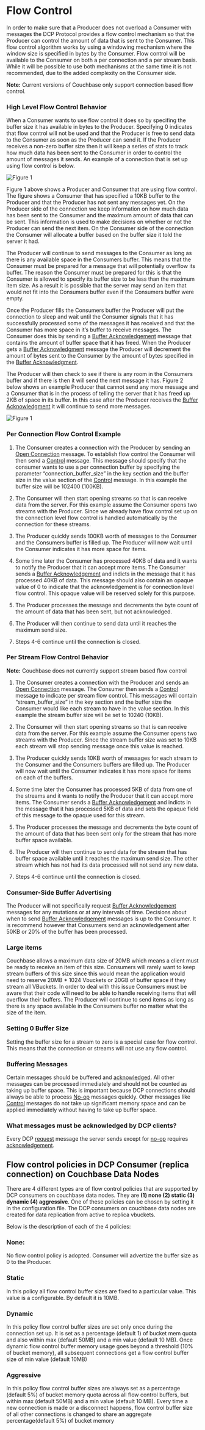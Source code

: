 # Flow Control

In order to make sure that a Producer does not overload a Consumer with messages the DCP Protocol provides a flow control mechanism so that the Producer can control the amount of data that is sent to the Consumer. This flow control algorithm works by using a windowing mechanism where the window size is specified in bytes by the Consumer. Flow control will be available to the Consumer on both a per connection and a per stream basis. While it will be possible to use both mechanisms at the same time it is not recommended, due to the added complexity on the Consumer side.

**Note:** Current versions of Couchbase only support connection based flow control.

### High Level Flow Control Behavior

When a Consumer wants to use flow control it does so by specifing the buffer size it has available in bytes to the Producer. Specifying 0 indicates that flow control will not be used and that the Producer is free to send data to the Consumer as soon as the Producer can send it. If the Producer receives a non-zero buffer size then it will keep a series of stats to track how much data has been sent to the Consumer in order to control the amount of messages it sends. An example of a connection that is set up using flow control is below.

![Figure 1](../images/flow_control_3.jpg)

Figure 1 above shows a Producer and Consumer that are using flow control. The figure shows a Consumer that has specified a 10KB buffer to the Producer and that the Producer has not sent any messages yet. On the Producer side of the connection we keep information on how much data has been sent to the Consumer and the maximum amount of data that can be sent. This information is used to make decisions on whether or not the Producer can send the next item. On the Consumer side of the connection the Consumer will allocate a buffer based on the buffer size it told the server it had.

The Producer will continue to send messages to the Consumer as long as there is any available space in the Consumers buffer. This means that the Consumer must be prepared for a message that will potentially overflow its buffer. The reason the Consumer must be prepared for this is that the Consumer is allowed to specify its buffer size to be less than the maximum item size. As a result it is possible that the server may send an item that would not fit into the Consumers buffer even if the Consumers buffer were empty.

Once the Producer fills the Consumers buffer the Producer will put the connection to sleep and wait until the Consumer signals that it has successfully processed some of the messages it has received and that the Consumer has more space in it’s buffer to receive messages. The Consumer does this by sending a [Buffer Acknowledgement](commands/buffer-ack.md) message that contains the amount of buffer space that it has freed. When the Producer gets a [Buffer Acknowledgment](commands/buffer-ack.md) message the Producer will decrement the amount of bytes sent to the Consumer by the amount of bytes specified in the [Buffer Acknowledgment](commands/buffer-ack.md).

The Producer will then check to see if there is any room in the Consumers buffer and if there is then it will send the next message it has. Figure 2 below shows an example Producer that cannot send any more message and a Consumer that is in the process of telling the server that it has freed up 2KB of space in its buffer. In this case after the Producer receives the [Buffer Acknowledgment](commands/buffer-ack.md) it will continue to send more messages.

![Figure 1](../images/flow_control_4.jpg)

### Per Connection Flow Control Example

1. The Consumer creates a connection with the Producer by sending an [Open Connection](commands/open-connection.md) message. To establish flow control the Consumer will then send a [Control](commands/control.md) message. This message should specify that the consumer wants to use a per connection buffer by specifying the parameter “connection_buffer_size” in the key section and the buffer size in the value section of the [Control](commands/control.md) message. In this example the buffer size will be 102400 (100KB).

2. The Consumer will then start opening streams so that is can receive data from the server. For this example assume the Consumer opens two streams with the Producer. Since we already have flow control set up on the connection level flow control is handled automatically by the connection for these streams.

3. The Producer quickly sends 100KB worth of messages to the Consumer and the Consumers buffer is filled up. The Producer will now wait until the Consumer indicates it has more space for items.

4. Some time later the Consumer has processed 40KB of data and it wants to notify the Producer that it can accept more items. The Consumer sends a [Buffer Acknowledgement](commands/buffer-ack.md) and indicts in the message that it has processed 40KB of data. This message should also contain an opaque value of 0 to indicate that the acknowledgement is for connection level flow control. This opaque value will be reserved solely for this purpose.

5. The Producer processes the message and decrements the byte count of the amount of data that has been sent, but not acknowledged.

6. The Producer will then continue to send data until it reaches the maximum send size.

7. Steps 4-6 continue until the connection is closed.

### Per Stream Flow Control Behavior

**Note:** Couchbase does not currently support stream based flow control

1. The Consumer creates a connection with the Producer and sends an [Open Connection](commands/open-connection.md) message. The Consumer then sends a [Control](commands/control.md) message to indicate per stream flow control. This messages will contain “stream_buffer_size” in the key section and the buffer size the Consumer would like each stream to have in the value section. In this example the stream buffer size will be set to 10240 (10KB).

2. The Consumer will then start opening streams so that is can receive data from the server. For this example assume the Consumer opens two streams with the Producer. Since the stream buffer size was set to 10KB each stream will stop sending message once this value is reached.

3. The Producer quickly sends 10KB worth of messages for each stream to the Consumer and the Consumers buffers are filled up. The Producer will now wait until the Consumer indicates it has more space for items on each of the buffers.

4. Some time later the Consumer has processed 5KB of data from one of the streams and it wants to notify the Producer that it can accept more items. The Consumer sends a [Buffer Acknowledgement](commands/buffer-ack.md) and indicts in the message that it has processed 5KB of data and sets the opaque field of this message to the opaque used for this stream.

5. The Producer processes the message and decrements the byte count of the amount of data that has been sent only for the stream that has more buffer space available.

6. The Producer will then continue to send data for the stream that has buffer space available until it reaches the maximum send size. The other stream which has not had its data processed will not send any new data.

7. Steps 4-6 continue until the connection is closed.

### Consumer-Side Buffer Advertising

The Producer will not specifically request [Buffer Acknowledgement](commands/buffer-ack.md) messages for any mutations or at any intervals of time. Decisions about when to send [Buffer Acknowledgement](commands/buffer-ack.md) messages is up to the Consumer. It is recommend however that Consumers send an acknowledgement after 50KB or 20% of the buffer has been processed.

### Large items

Couchbase allows a maximum data size of 20MB which means a client must be ready to receive an item of this size. Consumers will rarely want to keep stream buffers of this size since this would mean the application would need to reserve 20MB * 1024 Vbuckets or 20GB of buffer space if they stream all VBuckets. In order to deal with this issue Consumers must be aware that their code will need to be able to handle receiving items that will overflow their buffers. The Producer will continue to send items as long as there is any space available in the Consumers buffer no matter what the size of the item.

### Setting 0 Buffer Size

Setting the buffer size for a stream to zero is a special case for flow control. This means that the connection or streams will not use any flow control.

### Buffering Messages

Certain messages should be buffered and [acknowledged](commands/buffer-ack.md). All other messages can be processed immediately and should not be counted as taking up buffer space. This is important because DCP connections should always be able to process [No-op](commands/no-op.md) messages quickly. Other messages like [Control](commands/control.md) messages do not take up significant memory space and can be applied immediately without having to take up buffer space.

### What messages must be acknowledged by DCP clients?

Every DCP [request](../../BinaryProtocol.md#magic-byte) message the server sends except for [no-op](commands/no-op.md) requires [acknowledgement](commands/buffer-ack.md).

## Flow control policies in DCP Consumer (replica connection) on Couchbase Data Nodes
There are 4 different types are of flow control policies that are supported by DCP consumers on couchbase data nodes. They are **(1) none (2) static (3) dynamic (4) aggressive**. One of these policies can be chosen by setting it in the configuration file.  The DCP consumers on couchbase data nodes are created for data replication from active to replica vbuckets.

Below is the description of each of the 4 policies:
### None:
No flow control policy is adopted. Consumer will advertize the buffer size as 0 to the Producer.
### Static
In this policy all flow control buffer sizes are fixed to a particular value. This value is a configurable. By default it is 10MB.
### Dynamic
In this policy flow control buffer sizes are set only once during the connection set up. It is set as a percentage (default 1) of bucket mem quota and also within max (default 50MB) and a min value (default 10 MB). Once dynamic flow control buffer memory usage goes beyond a threshold (10% of bucket memory), all subsequent connections get a flow control buffer size of min value (default 10MB)
### Aggressive
In this policy flow control buffer sizes are always set as a percentage (default 5%) of bucket memory quota across all flow control buffers, but within max (default 50MB) and a min value (default 10 MB). Every time a new connection is made or a disconnect happens, flow control buffer size of all other connections is changed to share an aggregate percentage(default 5%) of bucket memory
